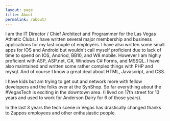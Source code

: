 ```yaml
---
layout: page
title: About
permalink: /about/
---
```

I am the IT Director / Chief Architect and Programmer for the Las Vegas Athletic Clubs. I have written several major membership and business applications for my last couple of employers. I have also written some small apps for IOS and Android but wouldn't call myself proficient due to lack of time to spend on IOS, Andriod, BB10, and W8 mobile. However I am highly proficient with ASP, ASP.net, C#, Windows C# Forms, and MSSQL. I have also maintained and written some rather complex things with PHP and mysql. And of course I know a great deal about HTML, Javascript, and CSS.

I have kids but am trying to get out and network more with fellow developers and the folks over at the SynShop. So far everything about the #VegasTech is exciting in the downtown area. (I lived on 17th street for 13 years and used to work for Anderson Dairy for 6 of those years).

In the last 3 years the tech scene in Vegas has drastically changed thanks to Zappos employees and other enthusiastic people.


